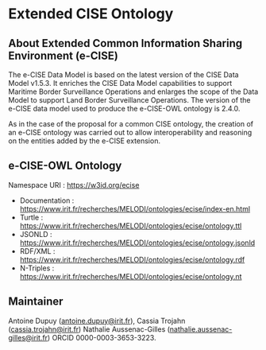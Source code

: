 # Extended CISE Ontology

## About Extended Common Information Sharing Environment (e-CISE)

The e-CISE Data Model is based on the latest version of the CISE Data Model v1.5.3. It enriches the CISE Data Model capabilities to support Maritime Border Surveillance Operations and enlarges the scope of the Data Model to support Land Border Surveillance Operations. The version of the e-CISE data model used to produce the e-CISE-OWL ontology is 2.4.0.

As in the case of the proposal for a common CISE ontology, the creation of an e-CISE ontology was carried out to allow interoperability and reasoning on the entities added by the e-CISE extension.

## e-CISE-OWL Ontology

Namespace URI : https://w3id.org/ecise

- Documentation : https://www.irit.fr/recherches/MELODI/ontologies/ecise/index-en.html
- Turtle : https://www.irit.fr/recherches/MELODI/ontologies/ecise/ontology.ttl
- JSONLD : https://www.irit.fr/recherches/MELODI/ontologies/ecise/ontology.jsonld
- RDF/XML : https://www.irit.fr/recherches/MELODI/ontologies/ecise/ontology.rdf
- N-Triples : https://www.irit.fr/recherches/MELODI/ontologies/ecise/ontology.nt

## Maintainer

Antoine Dupuy (antoine.dupuy@irit.fr), Cassia Trojahn (cassia.trojahn@irit.fr) Nathalie Aussenac-Gilles (nathalie.aussenac-gilles@irit.fr) ORCID 0000-0003-3653-3223.
